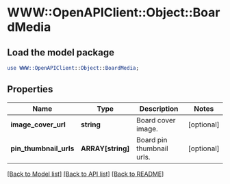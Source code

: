 # WWW::OpenAPIClient::Object::BoardMedia

## Load the model package
```perl
use WWW::OpenAPIClient::Object::BoardMedia;
```

## Properties
Name | Type | Description | Notes
------------ | ------------- | ------------- | -------------
**image_cover_url** | **string** | Board cover image. | [optional] 
**pin_thumbnail_urls** | **ARRAY[string]** | Board pin thumbnail urls. | [optional] 

[[Back to Model list]](../README.md#documentation-for-models) [[Back to API list]](../README.md#documentation-for-api-endpoints) [[Back to README]](../README.md)


